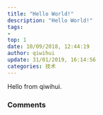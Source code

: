 ```yaml
---
title: "Hello World!"
description: "Hello World!"
tags: 
- 
top: 1
date: 10/09/2018, 12:44:19
author: qiwihui
update: 31/01/2019, 16:14:56
categories: 技术
---
```


Hello from qiwihui.

### Comments

